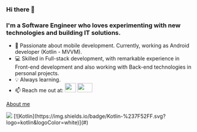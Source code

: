### Hi there 👋
### I'm a Software Engineer who loves experimenting with new technologies and building IT solutions.

- 📱 Passionate about mobile development. Currently, working as Android developer (Kotlin - MVVM).
- 💻 Skilled in Full-stack development, with remarkable experience in Front-end development and also working with Back-end technologies in personal projects.
- 💡 Always learning.
- 📫 Reach me out at:
<a href="mailto:almarpa4@gmail.com"><img height=25 width=30; src="https://images.icon-icons.com/2642/PNG/512/google_mail_gmail_logo_icon_159346.png" /></a>
<a href="https://www.linkedin.com/in/alejandro-marco-palomares-9aa366172/"><img height=25 width=40;        src="https://www.minneapolis.edu/sites/default/files/styles/small_300_2x/public/linkedin-540x320.jpg?itok=hDuXrnJp" /></a>
                        
 <!---<a href="https://github.com/anuraghazra/convoychat">
  <img  align="center" src="https://github-readme-stats.vercel.app/api?username=almarpa&show_icons=true&theme=tokyonight (https://github.com/anuraghazra/github-readme-stats)"/>)-->

<!---[comment]: <> (<a href="https://github.com/anuraghazra/convoychat">
  <img  align="center" src="https://github-readme-stats.vercel.app/api/top-langs/?username=almarpa&theme=tokyonight&hide=jupyter notebook,css,scss,&layout=compact(https://github.com/anuraghazra/github-readme-stats)"/>)-->

[About me](https://almarpa.github.io/portfolio/)

<img src="https://img.shields.io/badge/-Angular-DD0031?style=flat-square&logo=angular&logoColor=white" />
[![Kotlin](https://img.shields.io/badge/Kotlin-%237F52FF.svg?logo=kotlin&logoColor=white)](#)
